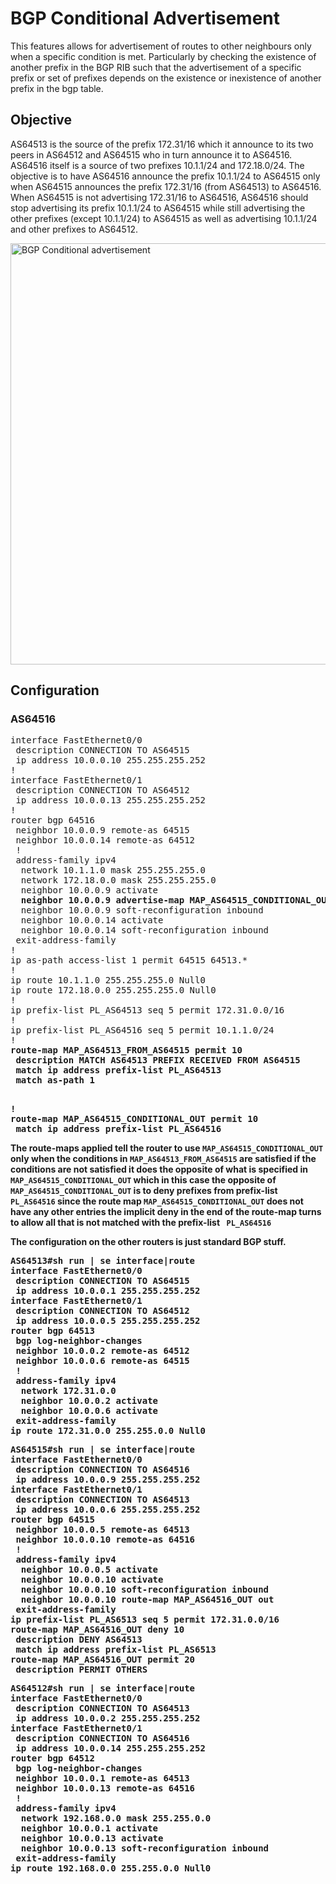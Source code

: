 # BGP Conditional Advertisement
This features allows for advertisement of routes to other neighbours only when a specific condition is met. Particularly by checking the existence of another prefix in the BGP RIB such that the advertisement of a specific prefix or set of prefixes depends on the existence or inexistence of another prefix in the bgp table.

## Objective
AS64513 is the source of the prefix 172.31/16 which it announce to its two peers in AS64512 and AS64515 who in turn announce it to AS64516. AS64516 itself is a source of two prefixes 10.1.1/24 and 172.18.0/24. The objective is to have AS64516 announce the prefix 10.1.1/24 to AS64515 only when AS64515 announces the prefix 172.31/16 (from AS64513) to AS64516. When AS64515 is not advertising 172.31/16 to AS64516, AS64516 should stop advertising its prefix 10.1.1/24 to AS64515 while still advertising the other prefixes (except 10.1.1/24) to AS64515 as well as advertising 10.1.1/24 and other prefixes to AS64512.

<img width="674" alt="BGP Conditional advertisement" src="https://user-images.githubusercontent.com/50369643/62410542-86822c80-b5ef-11e9-97a0-df67ea571029.png">


## Configuration
### AS64516
<pre>
interface FastEthernet0/0
 description CONNECTION TO AS64515
 ip address 10.0.0.10 255.255.255.252
!
interface FastEthernet0/1
 description CONNECTION TO AS64512
 ip address 10.0.0.13 255.255.255.252
!
router bgp 64516
 neighbor 10.0.0.9 remote-as 64515
 neighbor 10.0.0.14 remote-as 64512
 !
 address-family ipv4
  network 10.1.1.0 mask 255.255.255.0
  network 172.18.0.0 mask 255.255.255.0
  neighbor 10.0.0.9 activate
  <b>neighbor 10.0.0.9 advertise-map MAP_AS64515_CONDITIONAL_OUT exist-map MAP_AS64513_FROM_AS64515</b>
  neighbor 10.0.0.9 soft-reconfiguration inbound
  neighbor 10.0.0.14 activate
  neighbor 10.0.0.14 soft-reconfiguration inbound
 exit-address-family
!
ip as-path access-list 1 permit 64515 64513.*
!
ip route 10.1.1.0 255.255.255.0 Null0
ip route 172.18.0.0 255.255.255.0 Null0
!
ip prefix-list PL_AS64513 seq 5 permit 172.31.0.0/16
!
ip prefix-list PL_AS64516 seq 5 permit 10.1.1.0/24
!
<b>route-map MAP_AS64513_FROM_AS64515 permit 10
 description MATCH AS64513 PREFIX RECEIVED FROM AS64515
 match ip address prefix-list PL_AS64513
 match as-path 1</p>
!
<b>route-map MAP_AS64515_CONDITIONAL_OUT permit 10
 match ip address prefix-list PL_AS64516</b>
</pre>

The route-maps applied tell the router to use ` MAP_AS64515_CONDITIONAL_OUT ` only when the conditions in ` MAP_AS64513_FROM_AS64515 ` are satisfied if the conditions are not satisfied it does the opposite of what is specified in ` MAP_AS64515_CONDITIONAL_OUT ` which in this case the opposite of ` MAP_AS64515_CONDITIONAL_OUT ` is to deny prefixes from prefix-list ` PL_AS64516` since the route map ` MAP_AS64515_CONDITIONAL_OUT ` does not have any other entries the implicit deny in the end of the route-map turns to allow all that is not matched with the prefix-list ` PL_AS64516`

The configuration on the other routers is just standard BGP stuff.
<pre>
<b>AS64513#sh run | se interface|route </b>
interface FastEthernet0/0
 description CONNECTION TO AS64515
 ip address 10.0.0.1 255.255.255.252
interface FastEthernet0/1
 description CONNECTION TO AS64512 
 ip address 10.0.0.5 255.255.255.252
router bgp 64513
 bgp log-neighbor-changes
 neighbor 10.0.0.2 remote-as 64512
 neighbor 10.0.0.6 remote-as 64515
 !
 address-family ipv4
  network 172.31.0.0
  neighbor 10.0.0.2 activate
  neighbor 10.0.0.6 activate
 exit-address-family
ip route 172.31.0.0 255.255.0.0 Null0
</pre>

<pre>
<b>AS64515#sh run | se interface|route</b>
interface FastEthernet0/0
 description CONNECTION TO AS64516
 ip address 10.0.0.9 255.255.255.252
interface FastEthernet0/1
 description CONNECTION TO AS64513
 ip address 10.0.0.6 255.255.255.252
router bgp 64515
 neighbor 10.0.0.5 remote-as 64513
 neighbor 10.0.0.10 remote-as 64516
 !
 address-family ipv4
  neighbor 10.0.0.5 activate
  neighbor 10.0.0.10 activate
  neighbor 10.0.0.10 soft-reconfiguration inbound
  neighbor 10.0.0.10 route-map MAP_AS64516_OUT out
 exit-address-family
ip prefix-list PL_AS6513 seq 5 permit 172.31.0.0/16
route-map MAP_AS64516_OUT deny 10
 description DENY AS64513
 match ip address prefix-list PL_AS6513
route-map MAP_AS64516_OUT permit 20
 description PERMIT OTHERS
</pre>

<pre>
<b>AS64512#sh run | se interface|route</b>
interface FastEthernet0/0
 description CONNECTION TO AS64513
 ip address 10.0.0.2 255.255.255.252
interface FastEthernet0/1
 description CONNECTION TO AS64516 
 ip address 10.0.0.14 255.255.255.252
router bgp 64512
 bgp log-neighbor-changes
 neighbor 10.0.0.1 remote-as 64513
 neighbor 10.0.0.13 remote-as 64516
 !
 address-family ipv4
  network 192.168.0.0 mask 255.255.0.0
  neighbor 10.0.0.1 activate
  neighbor 10.0.0.13 activate
  neighbor 10.0.0.13 soft-reconfiguration inbound
 exit-address-family
ip route 192.168.0.0 255.255.0.0 Null0
</pre>



